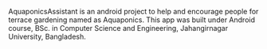 AquaponicsAssistant is an android project to help and encourage people for terrace gardening named as Aquaponics.
This app was built under Android course, BSc. in Computer Science and Engineering,
Jahangirnagar University, Bangladesh.